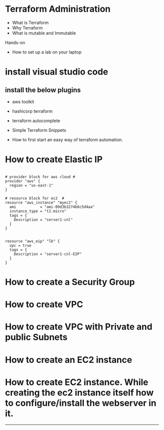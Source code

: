 # Terraform Administration

- What is Terraform
- Why Terraform
- What is mutable and Immutable

Hands-on

- How to set up a lab on your laptop

# install visual studio code

## install the below plugins

- aws toolkit
- hashicorp terraform
- terraform autocomplete
- Simple Terraform Snippets


- How to first start an easy way of terraform automation.


# How to create Elastic IP

```

# provider block for aws cloud #
provider "aws" {
  region = "us-east-1"
}

# resource block for ec2  #
resource "aws_instance" "myec2" {
  ami           = "ami-09d3b3274b6c5d4aa"
  instance_type = "t2.micro"
  tags = {
    Description = "server1-cnl"
  }
}


resource "aws_eip" "lb" {
  vpc = true
  tags = {
    Description = "server1-cnl-EIP"
  }
}
```

# How to create a Security Group
# How to create VPC
# How to create VPC with Private and public Subnets
# How to create an EC2 instance
# How to create EC2 instance. While creating the ec2 instance itself how to configure/install the webserver in it.
---